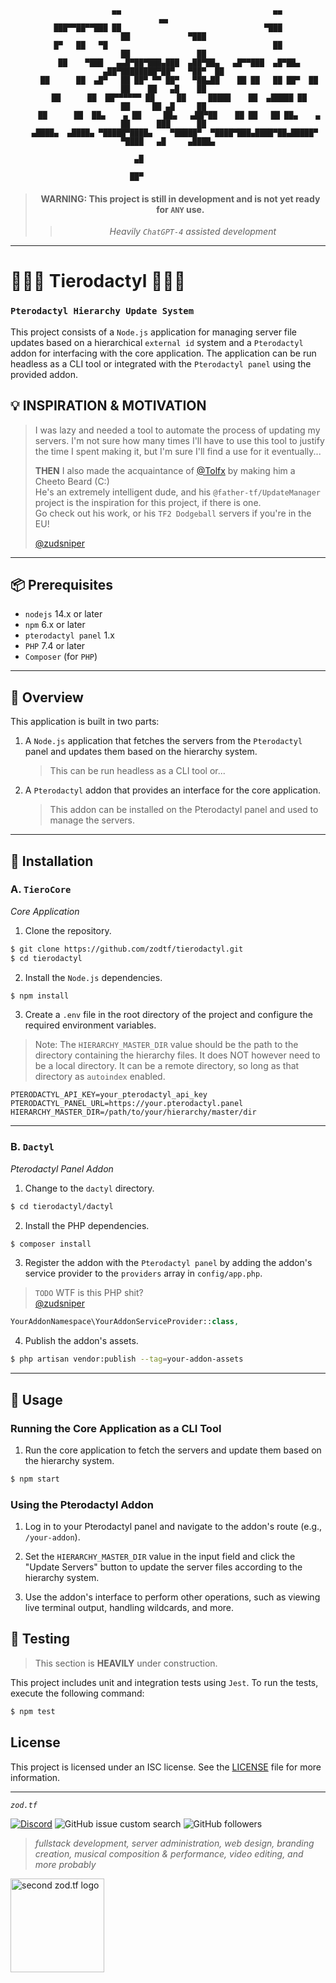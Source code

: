 <div align="center">

```
             ▄▄                                  ▄▄                                   ▄▄  
███▀▀██▀▀███ ██                                ▀███                  ██             ▀███  
█▀   ██   ▀█                                     ██                  ██               ██  
     ██    ▀███   ▄▄█▀██▀███▄███  ▄██▀██▄   ▄█▀▀███  ▄█▀██▄  ▄██▀████████▀██▀   ▀██▀  ██  
     ██      ██  ▄█▀   ██ ██▀ ▀▀ ██▀   ▀██▄██    ██ ██   ██ ██▀  ██  ██    ██   ▄█    ██  
     ██      ██  ██▀▀▀▀▀▀ ██     ██     █████    ██  ▄█████ ██       ██     ██ ▄█     ██  
     ██      ██  ██▄    ▄ ██     ██▄   ▄██▀██    ██ ██   ██ ██▄    ▄ ██      ███      ██  
   ▄████▄  ▄████▄ ▀█████▀████▄    ▀█████▀  ▀████▀███▄████▀██▄█████▀  ▀████   ▄█     ▄████▄
                                                                           ▄█             
                                                                         ██▀              
```

> #### **WARNING:** This project is still in development and is not yet ready for `ANY` use.
> > _Heavily `ChatGPT-4` assisted development_ 

</div>

---
# 🥉🥈🥇 Tierodactyl 🥇🥈🥉
### `Pterodactyl Hierarchy Update System`
This project consists of a `Node.js` application for managing server file updates based on a hierarchical `external id` system and a `Pterodactyl` addon for interfacing with the core application. The application can be run headless as a CLI tool or integrated with the `Pterodactyl panel` using the provided addon.

## 💡 INSPIRATION & MOTIVATION
> I was lazy and needed a tool to automate the process of updating my servers. 
> I'm not sure how many times I'll have to use this tool to justify the time I spent making it, but I'm sure I'll find a use for it eventually...
> 
> **THEN** I also made the acquaintance of [@Tolfx](https://github.com/Tolfx) by making him a Cheeto Beard (C:)  
> He's an extremely intelligent dude, and his `@father-tf/UpdateManager` project is the inspiration for this project, if there is one.  
> Go check out his work, or his `TF2 Dodgeball` servers if you're in the EU! 
> 
> [@zudsniper](https://github.com/zudsniper)

---
## 📦 Prerequisites

- `nodejs` 14.x or later
- `npm` 6.x or later
- `pterodactyl panel` 1.x
- `PHP` 7.4 or later
- `Composer` (for `PHP`)

---

## 🧫 Overview
This application is built in two parts: 
1. A `Node.js` application that fetches the servers from the `Pterodactyl` panel and updates them based on the hierarchy system.  
   > This can be run headless as a CLI tool or...
2. A `Pterodactyl` addon that provides an interface for the core application.   
   > This addon can be installed on the Pterodactyl panel and used to manage the servers.

---

## 🥚 Installation

### A. `TieroCore`
_Core Application_

1. Clone the repository.

```bash
$ git clone https://github.com/zodtf/tierodactyl.git
$ cd tierodactyl
```

2. Install the `Node.js` dependencies.

```bash
$ npm install
```

3. Create a `.env` file in the root directory of the project and configure the required environment variables.
> Note: The `HIERARCHY_MASTER_DIR` value should be the path to the directory containing the hierarchy files. 
> It does NOT however need to be a local directory. It can be a remote directory, so long as that directory as `autoindex` enabled.  
  
```dotenv
PTERODACTYL_API_KEY=your_pterodactyl_api_key
PTERODACTYL_PANEL_URL=https://your.pterodactyl.panel
HIERARCHY_MASTER_DIR=/path/to/your/hierarchy/master/dir
```

---

### B. `Dactyl`
_Pterodactyl Panel Addon_  

1. Change to the `dactyl` directory.

```bash 
$ cd tierodactyl/dactyl
```

2. Install the PHP dependencies.

```bash
$ composer install
```

3. Register the addon with the `Pterodactyl panel` by adding the addon's service provider to the `providers` array in `config/app.php`.
> `TODO` WTF is this PHP shit?  
> [@zudsniper](https://github.com/zudsniper)

```php
YourAddonNamespace\YourAddonServiceProvider::class,
```

4. Publish the addon's assets.

```bash
$ php artisan vendor:publish --tag=your-addon-assets
```

---

## 🍳 Usage

### Running the Core Application as a CLI Tool

1. Run the core application to fetch the servers and update them based on the hierarchy system.

```bash
$ npm start
```


### Using the Pterodactyl Addon

1. Log in to your Pterodactyl panel and navigate to the addon's route (e.g., `/your-addon`).

2. Set the `HIERARCHY_MASTER_DIR` value in the input field and click the "Update Servers" button to update the server files according to the hierarchy system.

3. Use the addon's interface to perform other operations, such as viewing live terminal output, handling wildcards, and more.

## 🧽 Testing
> This section is **HEAVILY** under construction.

This project includes unit and integration tests using `Jest`. To run the tests, execute the following command:

```bash
$ npm test
```

## License

This project is licensed under an ISC license. See the [LICENSE](LICENSE) file for more information.  

<hr>

<i><code>zod.tf</code></i>

[![Discord](https://img.shields.io/discord/974855479975100487?label=tf2%20discord)](https://discord.gg/zodtf)  ![GitHub issue custom search](https://img.shields.io/github/issues-search?color=114444&label=issues&query=involves%3Azudsniper)  ![GitHub followers](https://img.shields.io/github/followers/zudsniper?style=social)

> _fullstack development, server administration, web design, branding creation, musical composition & performance, video editing, and more probably_

<a href="https://zod.tf/"><img src="https://user-images.githubusercontent.com/16076573/222953031-03f44756-03bf-46b9-b66e-98d50dc013fc.png" alt="second zod.tf logo" width="150rem" style="max-width: 100%;"></a>
